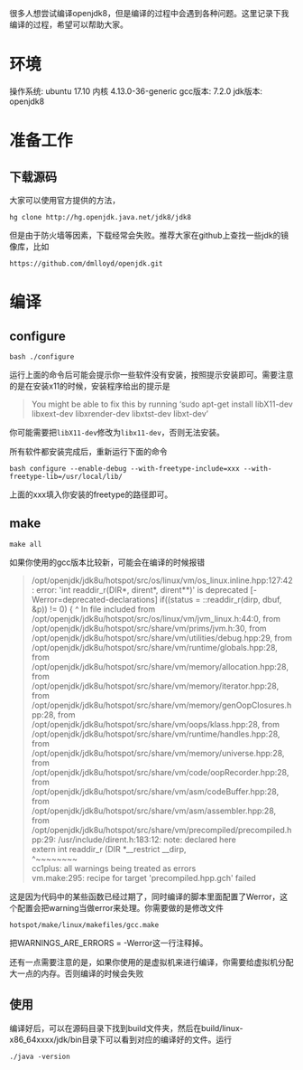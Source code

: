 很多人想尝试编译openjdk8，但是编译的过程中会遇到各种问题。这里记录下我编译的过程，希望可以帮助大家。

# 环境
操作系统: ubuntu 17.10 内核 4.13.0-36-generic
gcc版本: 7.2.0
jdk版本: openjdk8

# 准备工作

## 下载源码
大家可以使用官方提供的方法，
```
hg clone http://hg.openjdk.java.net/jdk8/jdk8
```
但是由于防火墙等因素，下载经常会失败。推荐大家在github上查找一些jdk的镜像库，比如
```
https://github.com/dmlloyd/openjdk.git
```

# 编译

## configure
```
bash ./configure
```
运行上面的命令后可能会提示你一些软件没有安装，按照提示安装即可。需要注意的是在安装x11的时候，安装程序给出的提示是
> You might be able to fix this by running ‘sudo apt-get install libX11-dev libxext-dev libxrender-dev libxtst-dev libxt-dev’

你可能需要把```libX11-dev```修改为```libx11-dev```，否则无法安装。

所有软件都安装完成后，重新运行下面的命令
```
bash configure --enable-debug --with-freetype-include=xxx --with-freetype-lib=/usr/local/lib/ 
```
上面的xxx填入你安装的freetype的路径即可。

## make
```
make all
```

如果你使用的gcc版本比较新，可能会在编译的时候报错
> /opt/openjdk/jdk8u/hotspot/src/os/linux/vm/os_linux.inline.hpp:127:42: error: 'int readdir_r(DIR*, dirent*, dirent**)' is deprecated [-Werror=deprecated-declarations]
   if((status = ::readdir_r(dirp, dbuf, &p)) != 0) {
                                          ^
In file included from /opt/openjdk/jdk8u/hotspot/src/os/linux/vm/jvm_linux.h:44:0,
                 from /opt/openjdk/jdk8u/hotspot/src/share/vm/prims/jvm.h:30,
                 from /opt/openjdk/jdk8u/hotspot/src/share/vm/utilities/debug.hpp:29,
                 from /opt/openjdk/jdk8u/hotspot/src/share/vm/runtime/globals.hpp:28,
                 from /opt/openjdk/jdk8u/hotspot/src/share/vm/memory/allocation.hpp:28,
                 from /opt/openjdk/jdk8u/hotspot/src/share/vm/memory/iterator.hpp:28,
                 from /opt/openjdk/jdk8u/hotspot/src/share/vm/memory/genOopClosures.hpp:28,
                 from /opt/openjdk/jdk8u/hotspot/src/share/vm/oops/klass.hpp:28,
                 from /opt/openjdk/jdk8u/hotspot/src/share/vm/runtime/handles.hpp:28,
                 from /opt/openjdk/jdk8u/hotspot/src/share/vm/memory/universe.hpp:28,
                 from /opt/openjdk/jdk8u/hotspot/src/share/vm/code/oopRecorder.hpp:28,
                 from /opt/openjdk/jdk8u/hotspot/src/share/vm/asm/codeBuffer.hpp:28,
                 from /opt/openjdk/jdk8u/hotspot/src/share/vm/asm/assembler.hpp:28,
                 from /opt/openjdk/jdk8u/hotspot/src/share/vm/precompiled/precompiled.hpp:29:
/usr/include/dirent.h:183:12: note: declared here  
 extern int readdir_r (DIR *__restrict __dirp,  
            ^~~~~~~~~  
cc1plus: all warnings being treated as errors  
vm.make:295: recipe for target 'precompiled.hpp.gch' failed   

这是因为代码中的某些函数已经过期了，同时编译的脚本里面配置了Werror，这个配置会把warning当做error来处理。你需要做的是修改文件
```
hotspot/make/linux/makefiles/gcc.make
```
把WARNINGS_ARE_ERRORS = -Werror这一行注释掉。

还有一点需要注意的是，如果你使用的是虚拟机来进行编译，你需要给虚拟机分配大一点的内存。否则编译的时候会失败

## 使用

编译好后，可以在源码目录下找到build文件夹，然后在build/linux-x86_64xxxx/jdk/bin目录下可以看到对应的编译好的文件。运行
```
./java -version
```

